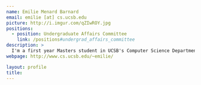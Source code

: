 ```yaml
---
name: Emilie Menard Barnard 
email: emilie [at] cs.ucsb.edu
picture: http://i.imgur.com/qZIwROY.jpg
positions:
  - position: Undergraduate Affairs Committee
    link: /positions#undergrad_affairs_committee
description: >
  I'm a first year Masters student in UCSB's Computer Science Department. I'm a Santa Barbara local and attended UCSB for my undergraduate studies as well. I graduated with two degrees in 2013: a B.S. in Computer Science and a B.A. in Mathematics. My research interests include education, foundations, theory and algorithms, and cryptography. Outside of school, I'm an advocate for cat rescue, and volunteer at the local non-profit kitty cat shelter. =^.^=
webpage: http://www.cs.ucsb.edu/~emilie/

layout: profile
title: 
---
```

